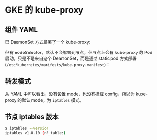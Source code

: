 # GKE 的 kube-proxy

## 组件 YAML

已 DaemonSet 方式部署了一个 kube-proxy:

<FileBlock file="vendor/gcloud/kube-proxy.yaml" showLineNumbers />

但有 nodeSelector，默认不会部署到节点，但节点上会有 kube-proxy 的 Pod 启动，只是不是来自这个 DeamonSet，而是通过 static pod 方式部署(`/etc/kubernetes/manifests/kube-proxy.manifest`)：

<FileBlock file="vendor/gcloud/kube-proxy-pod.yaml" showLineNumbers />

## 转发模式

从 YAML 中可以看出，没有设置 mode，也没有挂载 config，所以为 kube-proxy 的默认 mode，为 `iptables` 模式。

## 节点 iptables 版本

```bash
$ iptables --version
iptables v1.8.10 (nf_tables)
```
